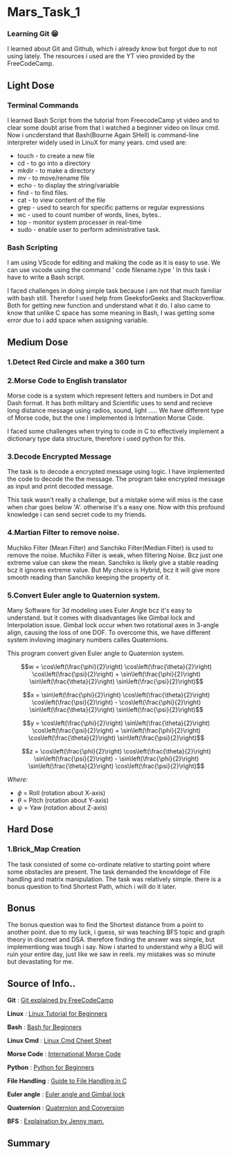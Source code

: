 
# Mars_Task_1

### Learning Git 😁
I learned about Git and Github, which i already know but forgot due to not using lately.
The resources i used are the YT vieo provided by the FreeCodeCamp.

## Light Dose

### Terminal Commands 
I learned Bash Script from the tutorial from FreecodeCamp yt video and to clear some doubt arise from that i watched a beginner video on linux cmd.
Now i uncderstand that Bash(Bourne Again SHell) is command-line interpreter widely used in LinuX for many years.
cmd used are:
  * touch - to create a new file
  * cd - to go into a directory
  * mkdir - to make a directory
  * mv - to move/rename file
  * echo - to display the string/variable
  * find - to find files.
  * cat - to view content of the file
  * grep - used to search for specific patterns or regular expressions
  * wc - used to count number of words, lines, bytes..
  * top - monitor system processer in real-time
  * sudo - enable user to perform administrative task.

### Bash Scripting
I am using VScode for editing and making the code as it is easy to use.
We can use vscode using the command ' code filename.type '
In this task i have to write a Bash script.

I faced challenges in doing simple task because i am not that much familiar with bash still.
Therefor I used help from GeeksforGeeks and Stackoverflow. Both for getting new function and understand what it do.
I also came to know that unlike C space has some meaning in Bash, I was getting some error due to i add space when assigning variable.

## Medium Dose

### 1.Detect Red Circle and make a 360 turn

### 2.Morse Code to English translator
Morse code is a system which represent letters and numbers in Dot and Dash format.
It has both military and Scientific uses to send and recieve long distance message using radios, sound, light .....
We have different type of Morse code, but the one I implemented is Internation Morse Code.

I faced some challenges when trying to code in C to effectively implement a dictionary type data structure, therefore i used python for this.

### 3.Decode Encrypted Message
The task is to decode a encrypted message using logic.
I have implemented the code to decode the the message.
The program take encrypted message as input and print decoded message.

This task wasn't really a challenge, but a mistake some will miss is the case when char goes below 'A'. otherwise it's a easy one.
Now with this profound knowledge i can send secret code to my friends.

### 4.Martian Filter to remove noise.
Muchiko Filter (Mean Filter) and Sanchiko Filter(Median Filter) is used to remove the noise.
Muchiko Filter is weak, when filtering Noise. Bcz just one extreme value can skew the mean.
Sanchiko is likely give a stable reading bcz it ignores extreme value.
But My choice is Hybrid, bcz it will give more smooth reading than Sanchiko keeping the property of it.

### 5.Convert Euler angle to Quaternion system.
Many Software for 3d modeling uses Euler Angle bcz it's easy to understand.
but it comes with disadvantages like Gimbal lock and Interpolation issue.
Gimbal lock occur when two rotational axes in 3-angle align, causing the loss of one DOF.
To overcome this, we have different system invloving imaginary numbers calles Quaternions.

This program convert given Euler angle to Quaternion system.
```math
w = \cos\left(\frac{\phi}{2}\right) \cos\left(\frac{\theta}{2}\right) \cos\left(\frac{\psi}{2}\right) + \sin\left(\frac{\phi}{2}\right) \sin\left(\frac{\theta}{2}\right) \sin\left(\frac{\psi}{2}\right)
```

```math
x = \sin\left(\frac{\phi}{2}\right) \cos\left(\frac{\theta}{2}\right) \cos\left(\frac{\psi}{2}\right) - \cos\left(\frac{\phi}{2}\right) \sin\left(\frac{\theta}{2}\right) \sin\left(\frac{\psi}{2}\right)
```

```math
y = \cos\left(\frac{\phi}{2}\right) \sin\left(\frac{\theta}{2}\right) \cos\left(\frac{\psi}{2}\right) + \sin\left(\frac{\phi}{2}\right) \cos\left(\frac{\theta}{2}\right) \sin\left(\frac{\psi}{2}\right)
```

```math
z = \cos\left(\frac{\phi}{2}\right) \cos\left(\frac{\theta}{2}\right) \sin\left(\frac{\psi}{2}\right) - \sin\left(\frac{\phi}{2}\right) \sin\left(\frac{\theta}{2}\right) \cos\left(\frac{\psi}{2}\right)
```
*Where:*
- $\phi$ = Roll (rotation about X-axis)
- $\theta$ = Pitch (rotation about Y-axis)
- $\psi$ = Yaw (rotation about Z-axis)

## Hard Dose

### 1.Brick_Map Creation
The task consisted of some co-ordinate relative to starting point where some obstacles are present.
The task demanded the knowldege of File handling and matrix manipulation.
The task was relatively simple.
there is a bonus question to find Shortest Path, which i will do it later.

## Bonus
The bonus question was to find the Shortest distance from a point to another point.
due to my luck, i guess, sir was teaching BFS topic and graph theory in discreet and DSA.
therefore finding the answer was simple, but implementiong was tough i say.
Now i started to understand why a BUG will ruin your entire day, just like we saw in reels.
my mistakes was so minute but devastating for me.


## Source of Info..
**Git** :  [Git explained by FreeCodeCamp](https://youtu.be/RGOj5yH7evk?si=xFTWpYeZUiL9wXRK)

**Linux** : [Linux Tutorial for Beginners](https://youtu.be/sWbUDq4S6Y8?si=ZF07AHNLTcxLuhZW)

**Bash** : [Bash for Beginners](https://youtu.be/tK9Oc6AEnR4?si=vekgAJ1sGL-Mzh3G)

**Linux Cmd** : [Linux Cmd Cheet Sheet](https://www.geeksforgeeks.org/linux-commands-cheat-sheet/)

**Morse Code** : [International Morse Code](https://en.wikipedia.org/wiki/Morse_code#:~:text=International%20Morse%20code%20encodes%20the,sequence%20of%20dits%20and%20dahs.)

**Python** : [Python for Beginners](https://youtu.be/eWRfhZUzrAc?si=7tSCfbt4PE0nuoCs)

**File Handling** : [Guide to File Handling in C](https://youtube.com/playlist?list=PLVjlbUxP51QpDaTpuNXA6Dua53-ks9gHp&si=4_ZwERcPHUiIeXX_)

**Euler angle** : [Euler angle and Gimbal lock](https://youtu.be/zc8b2Jo7mno?si=GTd2K5VrrdT5X4UH)

**Quaternion** : [Quaternion and Conversion](https://youtu.be/zjMuIxRvygQ?si=tWwlOA3OGYOZsNpN)

**BFS** : [Explaination by Jenny mam.](https://youtu.be/vf-cxgUXcMk?si=6uzlO2i-oNjB3c-G)

## Summary
